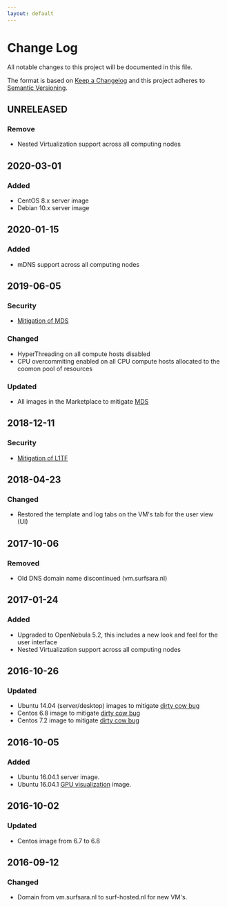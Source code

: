 ```yaml
---
layout: default
---
```


# Change Log
All notable changes to this project will be documented in this file.

The format is based on [Keep a Changelog](http://keepachangelog.com/)
and this project adheres to [Semantic Versioning](http://semver.org/).

## UNRELEASED

### Remove
* Nested Virtualization support across all computing nodes

## 2020-03-01

### Added
* CentOS 8.x server image
* Debian 10.x server image

## 2020-01-15

### Added
* mDNS support across all computing nodes

## 2019-06-05

### Security
* [Mitigation of MDS](./notices/mds)

### Changed
* HyperThreading on all compute hosts disabled
* CPU overcommiting enabled on all CPU compute hosts allocated to the coomon pool of resources

### Updated
* All images in the Marketplace to mitigate [MDS](./notices/mds)

## 2018-12-11

### Security
* [Mitigation of L1TF](./notices/L1TF)


## 2018-04-23

### Changed
* Restored the template and log tabs on the VM's tab for the user view (UI)

## 2017-10-06

### Removed
* Old DNS domain name discontinued (vm.surfsara.nl) 

## 2017-01-24

### Added
* Upgraded to OpenNebula 5.2, this includes a new look and feel for the user interface
* Nested Virtualization support across all computing nodes

## 2016-10-26

### Updated
* Ubuntu 14.04 (server/desktop) images to mitigate [dirty cow bug](https://www.ubuntu.com/usn/usn-3106-2/)
* Centos 6.8 image to mitigate [dirty cow bug](https://access.redhat.com/security/vulnerabilities/2706661)
* Centos 7.2 image to mitigate [dirty cow bug](https://rhn.redhat.com/errata/RHSA-2016-2098.html)

## 2016-10-05

### Added
* Ubuntu 16.04.1 server image.
* Ubuntu 16.04.1 [GPU visualization](gpu-visualization) image. 

## 2016-10-02

### Updated
* Centos image from 6.7 to 6.8

## <a name="cl-20160912"></a>2016-09-12

### Changed
* Domain from vm.surfsara.nl to surf-hosted.nl for new VM's.


